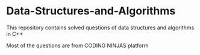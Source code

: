 # Data-Structures-and-Algorithms
This repository contains solved questions of data structures and algorithms in C++

Most of the questions are from CODING NINJAS platform
